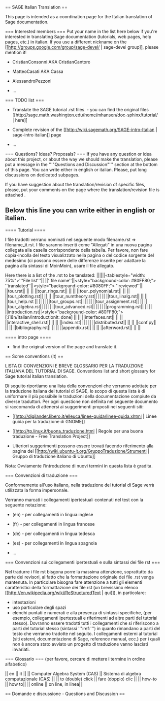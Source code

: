 == SAGE Italian Translation ==

This page is intended as a coordination page for the Italian translation of Sage documentation.

=== Interested members ===
Put your name in the list here below if you're interested in translating Sage documentation (tutorials, web pages, help pages, etc.) in italian.
If you use a different nickname on the [[http://groups.google.com/group/sage-devel/ | sage-devel group]], please mention it!

 * CristianConsonni AKA CristianCantoro

 * MatteoCasati AKA Cassa

 * AlessandroPezzoni

 * ...

=== TODO list ===
 * Translate the SAGE tutorial .rst files. - you can find the original files [[http://sage.math.washington.edu/home/mhansen/doc-sphinx/tutorial/ | here]]

 * Complete revision of the [[http://wiki.sagemath.org/SAGE-intro-Italian | sage-intro italian]] page

 * ...

=== Questions? Ideas? Proposals? ===
If you have any question or idea about this project, or about the way we should make the translation, please put a message in the '''"Questions and Discussion"''' section at the bottom of this page. You can write either in english or italian. Please, put long discussions on dedicated subpages.

If you have suggestion about the translation/revision of specific files, please, put your comments on the page where the translation/revision file is attached .

Below this line you can write either in english or italian.
----
==== Tutorial ====

I file tradotti verrano nominati nel seguente modo filename.rst => filename_it.rst.
I file saranno inseriti come "Allegati" in una nuova pagina collegata alla casella corrispondente della tabella.
Per favore, non fare copia-incolla del testo visualizzato nella pagina o del codice sorgente del medesimo (ci possono essere delle differenze inserite per
adattare la pagina alla sintassi di MoinMoin), usare il file allegato.

Here there is a list of the .rst to be tanslated:
||||||<tablestyle="width: 75%">'''File list'''||
||''file name''||<style="background-color: #80FF80;"> ''translated''||<style="background-color: #8080FF;"> ''reviewed''||
||tour.rst|| || ||
||tour_rings.rst|| || ||
||tour_polynomial.rst|| || ||
||tour_plotting.rst|| || ||
||tour_numtheory.rst|| || ||
||tour_linalg.rst|| || ||
||tour_help.rst || || ||
||tour_groups.rst|| || ||
||tour_assignment.rst|| || ||
||tour_algebra.rst|| || ||
||tour_advanced.rst|| || ||
||programming.rst|| || ||
||introduction.rst||<style="background-color: #80FF80;"> [:i18n/Italian/IntroductionIt: done] || ||
||interfaces.rst|| || ||
||interactive_shell.rst|| || ||
||index.rst|| || ||
||distributed.rst|| || ||
||conf.py|| || ||
||bibliography.rst|| || ||
||appendix.rst|| || ||
||afterword.rst|| || ||

==== intro page ====

 * find the original version of the page and translate it.

== Some conventions (it) ==

LISTA DI CONVENZIONI E BREVE GLOSSARIO PER LA TRADUZIONE ITALIANA DEL TUTORIAL
DI SAGE.
Conventions list and short glossary for Sage tutorial italian translation.

Di seguito riportiamo una lista della convenzioni che verranno adottate per la
traduzione italiana del tutorial di SAGE, lo scopo di questa lista è di uniformare
il più possibile le traduzioni della documentazione compiute da diverse traduttori.
Per ogni questione non definita nel seguente documento si raccomanda di attenersi ai
suggerimenti proposti nei seguenti siti:

 * [[http://digilander.libero.it/elleuca/linee-guida/linee-guida.xhtml | Linee guida per la traduzione di GNOME]]


 * [[http://tp.linux.it/buona_traduzione.html | Regole per una buona traduzione - Free Translation Project]]
  

 * Ulteriori suggerimenti possono essere trovati facendo riferimento alla pagina del [[http://wiki.ubuntu-it.org/GruppoTraduzione/Strumenti | Gruppo di traduzione italiano di Ubuntu]]

Nota: Ovviamente l'introduzione di nuovi termini in questa lista è gradita.

=== Convenzioni di traduzione ===

Conformemente all'uso italiano, nella traduzione del tutorial di Sage verrà utilizzata
la forma impersonale.

Verranno marcati i collegamenti ipertestuali contenuti nel test con la seguente notazione:

 * (en) - per collegamenti in lingua inglese

 * (fr) - per collegamenti in lingua francese
 
 * (de) - per collegamenti in lingua tedesca
 
 * (es) - per collegamenti in lingua spagnola

 * ...

=== Convenzioni sui collegamenti ipertestuali e sulla sintassi dei file rst ===

Nel tradurre i file rst bisgona porre la massima attenzione, soprattutto da parte dei revisori, al fatto che la formattazione originale dei file .rst venga mantenuta. In particolare bisogna fare attenzione a tutti gli elementi caratteristici della formattazione dei file rst (un brevissimo elenco [[http://en.wikipedia.org/wiki/ReStructuredText | qui]]), in particolare:
 * intestazioni
 * uso particolare degli spazi
 * elenchi puntati e numerati
e alla presenza di sintassi specifiche, (per esempio, collegamenti ipertestuali e riferimenti ad altre parti del tutorial stesso).
Dovranno essere tradotti tutti i collegamenti che si riferiscono a parti del tutorial stesso (sintassi ''':ref:''') in quanto rimandano a parti del testo che verranno tradotte nel seguito. 
I collegamenti esterni al tutorial (siti esterni, documentazione di Sage, reference manual, ecc.) per i quali non è ancora stato avviato un progetto di traduzione vanno lasciati invariati.

=== Glossario ===
(per favore, cercare di mettere i termine in ordine alfabetico)

|| en || it ||
|| Computer Algebra System (CAS) || Sistema di algebra computazionale (CAS) ||
|| to (double) click || fare (doppio) clic ||
|| how-to || how to||
|| online || on line, in linea||


== Domande e discussione - Questions and Discussion ==
